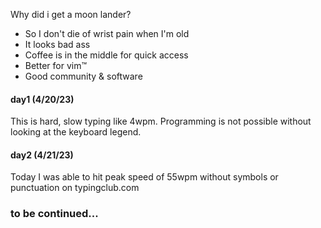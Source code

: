 Why did i get a moon lander?

- So I don't die of wrist pain when I'm old
- It looks bad ass 
- Coffee is in the middle for quick access
- Better for vim™
- Good community & software

#### day1 (4/20/23)

This is hard, slow typing like 4wpm. Programming is not possible without looking at the keyboard legend.

#### day2 (4/21/23)

Today I was able to hit peak speed of 55wpm without symbols or punctuation on typingclub.com


### to be continued... 
